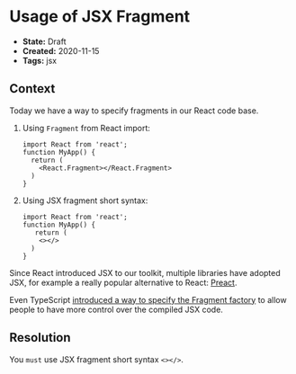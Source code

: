 # Usage of JSX Fragment

* **State:** Draft
* **Created:** 2020-11-15
* **Tags:** jsx

## Context

Today we have a way to specify fragments in our React code base.

1. Using `Fragment` from React import:

    ```tsx
    import React from 'react';
    function MyApp() {
      return (
        <React.Fragment></React.Fragment>
      )
    }
    ```

2. Using JSX fragment short syntax:

    ```tsx
    import React from 'react';
    function MyApp() {
       return (
        <></>
      )
    }
   ```

Since React introduced JSX to our toolkit, multiple libraries have adopted JSX,
for example a really popular alternative to React: [Preact](https://preactjs.com/).

Even TypeScript [introduced a way to specify the Fragment factory](https://github.com/microsoft/TypeScript/pull/38720)
to allow people to have more control over the compiled JSX code.

## Resolution

You `must` use JSX fragment short syntax `<></>`.
